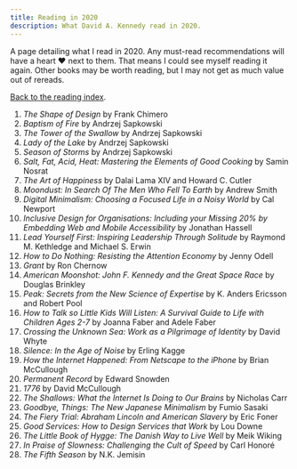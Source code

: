 ```yaml
---
title: Reading in 2020
description: What David A. Kennedy read in 2020.
---
```


A page detailing what I read in 2020. Any must-read recommendations will have a heart &hearts; next to them. That means I could see myself reading it again. Other books may be worth reading, but I may not get as much value out of rereads.

[Back to the reading index](/reading/).

1. _The Shape of Design_ by Frank Chimero
2. _Baptism of Fire_ by Andrzej Sapkowski
3. _The Tower of the Swallow_ by Andrzej Sapkowski
4. _Lady of the Lake_ by Andrzej Sapkowski
5. _Season of Storms_ by Andrzej Sapkowski
6. _Salt, Fat, Acid, Heat: Mastering the Elements of Good Cooking_ by Samin Nosrat
7. _The Art of Happiness_ by Dalai Lama XIV and Howard C. Cutler
8. _Moondust: In Search Of The Men Who Fell To Earth_ by Andrew Smith
9. _Digital Minimalism: Choosing a Focused Life in a Noisy World_ by Cal Newport
10. _Inclusive Design for Organisations: Including your Missing 20% by Embedding Web and Mobile Accessibility_ by Jonathan Hassell
11. _Lead Yourself First: Inspiring Leadership Through Solitude_ by Raymond M. Kethledge and Michael S. Erwin
12. _How to Do Nothing: Resisting the Attention Economy_ by Jenny Odell
13. _Grant_ by Ron Chernow
14. _American Moonshot: John F. Kennedy and the Great Space Race_ by Douglas Brinkley
15. _Peak: Secrets from the New Science of Expertise_ by K. Anders Ericsson and Robert Pool
16. _How to Talk so Little Kids Will Listen: A Survival Guide to Life with Children Ages 2-7_ by Joanna Faber and Adele Faber
17. _Crossing the Unknown Sea: Work as a Pilgrimage of Identity_ by David Whyte
18. _Silence: In the Age of Noise_ by Erling Kagge
19. _How the Internet Happened: From Netscape to the iPhone_ by Brian McCullough
20. _Permanent Record_ by Edward Snowden
21. _1776_ by David McCullough
22. _The Shallows: What the Internet Is Doing to Our Brains_ by Nicholas Carr
23. _Goodbye, Things: The New Japanese Minimalism_ by Fumio Sasaki
24. _The Fiery Trial: Abraham Lincoln and American Slavery_ by Eric Foner
25. _Good Services: How to Design Services that Work_ by Lou Downe
26. _The Little Book of Hygge: The Danish Way to Live Well_ by Meik Wiking
27. _In Praise of Slowness: Challenging the Cult of Speed_ by Carl Honoré
28. _The Fifth Season_ by N.K. Jemisin
